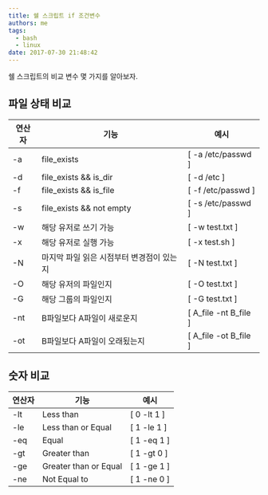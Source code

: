 ```yaml
---
title: 쉘 스크립트 if 조건변수
authors: me
tags:
  - bash
  - linux
date: 2017-07-30 21:48:42
---
```


쉘 스크립트의 비교 변수 몇 가지를 알아보자.

## 파일 상태 비교

| 연산자 | 기능                                      | 예시                    |
| ------ | ----------------------------------------- | ----------------------- |
| -a     | file_exists                               | [ -a /etc/passwd ]      |
| -d     | file_exists && is_dir                     | [ -d /etc ]             |
| -f     | file_exists && is_file                    | [ -f /etc/passwd ]      |
| -s     | file_exists && not empty                  | [ -s /etc/passwd ]      |
| -w     | 해당 유저로 쓰기 가능                     | [ -w test.txt ]         |
| -x     | 해당 유저로 실행 가능                     | [ -x test.sh ]          |
| -N     | 마지막 파일 읽은 시점부터 변경점이 있는지 | [ -N test.txt ]         |
| -O     | 해당 유저의 파일인지                      | [ -O test.txt ]         |
| -G     | 해당 그룹의 파일인지                      | [ -G test.txt ]         |
| -nt    | B파일보다 A파일이 새로운지                | [ A\_file -nt B\_file ] |
| -ot    | B파일보다 A파일이 오래됬는지              | [ A\_file -ot B\_file ] |

## 숫자 비교

| 연산자 | 기능                  | 예시        |
| ------ | --------------------- | ----------- |
| -lt    | Less than             | [ 0 -lt 1 ] |
| -le    | Less than or Equal    | [ 1 -le 1 ] |
| -eq    | Equal                 | [ 1 -eq 1 ] |
| -gt    | Greater than          | [ 1 -gt 0 ] |
| -ge    | Greater than or Equal | [ 1 -ge 1 ] |
| -ne    | Not Equal to          | [ 1 -ne 0 ] |
